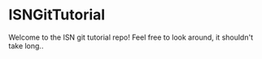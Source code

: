 # ISNGitTutorial

Welcome to the ISN git tutorial repo! Feel free to look around, it shouldn't take long..
